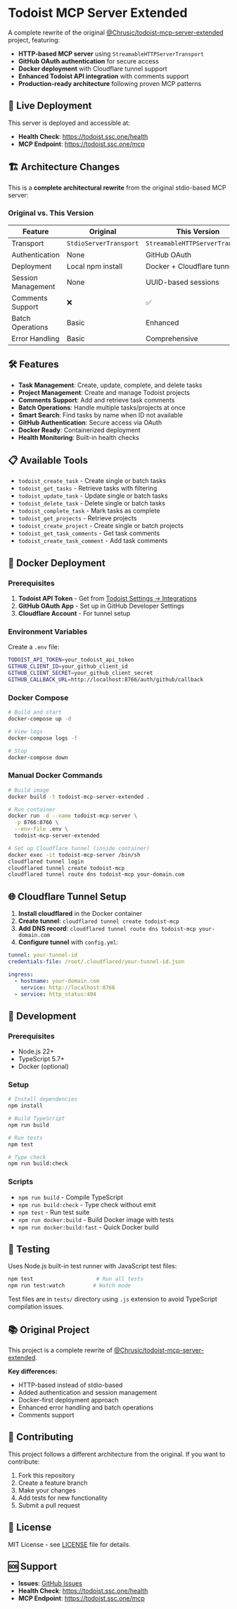 # Todoist MCP Server Extended

A complete rewrite of the original [@Chrusic/todoist-mcp-server-extended](https://github.com/Chrusic/todoist-mcp-server-extended) project, featuring:

- **HTTP-based MCP server** using `StreamableHTTPServerTransport`
- **GitHub OAuth authentication** for secure access
- **Docker deployment** with Cloudflare tunnel support
- **Enhanced Todoist API integration** with comments support
- **Production-ready architecture** following proven MCP patterns

## 🚀 Live Deployment

This server is deployed and accessible at:
- **Health Check**: https://todoist.ssc.one/health
- **MCP Endpoint**: https://todoist.ssc.one/mcp

## 🏗️ Architecture Changes

This is a **complete architectural rewrite** from the original stdio-based MCP server:

### Original vs. This Version

| Feature | Original | This Version |
|---------|----------|-------------|
| Transport | `StdioServerTransport` | `StreamableHTTPServerTransport` |
| Authentication | None | GitHub OAuth |
| Deployment | Local npm install | Docker + Cloudflare tunnel |
| Session Management | None | UUID-based sessions |
| Comments Support | ❌ | ✅ |
| Batch Operations | Basic | Enhanced |
| Error Handling | Basic | Comprehensive |

## 🛠️ Features

- **Task Management**: Create, update, complete, and delete tasks
- **Project Management**: Create and manage Todoist projects
- **Comments Support**: Add and retrieve task comments
- **Batch Operations**: Handle multiple tasks/projects at once
- **Smart Search**: Find tasks by name when ID not available
- **GitHub Authentication**: Secure access via OAuth
- **Docker Ready**: Containerized deployment
- **Health Monitoring**: Built-in health checks

## 📋 Available Tools

- `todoist_create_task` - Create single or batch tasks
- `todoist_get_tasks` - Retrieve tasks with filtering
- `todoist_update_task` - Update single or batch tasks
- `todoist_delete_task` - Delete single or batch tasks
- `todoist_complete_task` - Mark tasks as complete
- `todoist_get_projects` - Retrieve projects
- `todoist_create_project` - Create single or batch projects
- `todoist_get_task_comments` - Get task comments
- `todoist_create_task_comment` - Add task comments

## 🐳 Docker Deployment

### Prerequisites

1. **Todoist API Token** - Get from [Todoist Settings → Integrations](https://todoist.com/prefs/integrations)
2. **GitHub OAuth App** - Set up in GitHub Developer Settings
3. **Cloudflare Account** - For tunnel setup

### Environment Variables

Create a `.env` file:

```bash
TODOIST_API_TOKEN=your_todoist_api_token
GITHUB_CLIENT_ID=your_github_client_id
GITHUB_CLIENT_SECRET=your_github_client_secret
GITHUB_CALLBACK_URL=http://localhost:8766/auth/github/callback
```

### Docker Compose

```bash
# Build and start
docker-compose up -d

# View logs
docker-compose logs -f

# Stop
docker-compose down
```

### Manual Docker Commands

```bash
# Build image
docker build -t todoist-mcp-server-extended .

# Run container
docker run -d --name todoist-mcp-server \
  -p 8766:8766 \
  --env-file .env \
  todoist-mcp-server-extended

# Set up Cloudflare tunnel (inside container)
docker exec -it todoist-mcp-server /bin/sh
cloudflared tunnel login
cloudflared tunnel create todoist-mcp
cloudflared tunnel route dns todoist-mcp your-domain.com
```

## 🌐 Cloudflare Tunnel Setup

1. **Install cloudflared** in the Docker container
2. **Create tunnel**: `cloudflared tunnel create todoist-mcp`
3. **Add DNS record**: `cloudflared tunnel route dns todoist-mcp your-domain.com`
4. **Configure tunnel** with `config.yml`:

```yaml
tunnel: your-tunnel-id
credentials-file: /root/.cloudflared/your-tunnel-id.json

ingress:
  - hostname: your-domain.com
    service: http://localhost:8766
  - service: http_status:404
```

## 🔧 Development

### Prerequisites

- Node.js 22+
- TypeScript 5.7+
- Docker (optional)

### Setup

```bash
# Install dependencies
npm install

# Build TypeScript
npm run build

# Run tests
npm test

# Type check
npm run build:check
```

### Scripts

- `npm run build` - Compile TypeScript
- `npm run build:check` - Type check without emit
- `npm test` - Run test suite
- `npm run docker:build` - Build Docker image with tests
- `npm run docker:build:fast` - Quick Docker build

## 🧪 Testing

Uses Node.js built-in test runner with JavaScript test files:

```bash
npm test                    # Run all tests
npm run test:watch         # Watch mode
```

Test files are in `tests/` directory using `.js` extension to avoid TypeScript compilation issues.

## 📚 Original Project

This project is a complete rewrite of [@Chrusic/todoist-mcp-server-extended](https://github.com/Chrusic/todoist-mcp-server-extended).

**Key differences:**
- HTTP-based instead of stdio-based
- Added authentication and session management
- Docker-first deployment approach
- Enhanced error handling and batch operations
- Comments support

## 🤝 Contributing

This project follows a different architecture from the original. If you want to contribute:

1. Fork this repository
2. Create a feature branch
3. Make your changes
4. Add tests for new functionality
5. Submit a pull request

## 📄 License

MIT License - see [LICENSE](LICENSE) file for details.

## 🆘 Support

- **Issues**: [GitHub Issues](https://github.com/heathweaver/todoist-mcp-server-extended/issues)
- **Health Check**: https://todoist.ssc.one/health
- **MCP Endpoint**: https://todoist.ssc.one/mcp